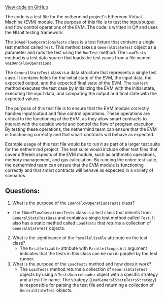 [View code on GitHub](https://github.com/nethermindeth/nethermind/Ethereum.VM.Test/IOAndFlowOperationsTests.cs)

The code is a test file for the nethermind project's Ethereum Virtual Machine (EVM) module. The purpose of this file is to test the input/output and flow control operations of the EVM. The code is written in C# and uses the NUnit testing framework.

The `IOAndFlowOperationsTests` class is a test fixture that contains a single test method called `Test`. This method takes a `GeneralStateTest` object as a parameter and runs the test using the `RunTest` method. The `LoadTests` method is a test data source that loads the test cases from a file named `vmIOAndFlowOperations`.

The `GeneralStateTest` class is a data structure that represents a single test case. It contains fields for the initial state of the EVM, the input data, the expected output, and the expected final state of the EVM. The `RunTest` method executes the test case by initializing the EVM with the initial state, executing the input data, and comparing the output and final state with the expected values.

The purpose of this test file is to ensure that the EVM module correctly handles input/output and flow control operations. These operations are critical to the functioning of the EVM, as they allow smart contracts to interact with the outside world and control the flow of program execution. By testing these operations, the nethermind team can ensure that the EVM is functioning correctly and that smart contracts will behave as expected.

Example usage of this test file would be to run it as part of a larger test suite for the nethermind project. The test suite would include other test files that cover different aspects of the EVM module, such as arithmetic operations, memory management, and gas calculation. By running the entire test suite, the nethermind team can ensure that the EVM module is functioning correctly and that smart contracts will behave as expected in a variety of scenarios.
## Questions: 
 1. What is the purpose of the `IOAndFlowOperationsTests` class?
   - The `IOAndFlowOperationsTests` class is a test class that inherits from `GeneralStateTestBase` and contains a single test method called `Test`. It also has a static method called `LoadTests` that returns a collection of `GeneralStateTest` objects.
2. What is the significance of the `Parallelizable` attribute on the test class?
   - The `Parallelizable` attribute with `ParallelScope.All` argument indicates that the tests in this class can be run in parallel by the test runner.
3. What is the purpose of the `LoadTests` method and how does it work?
   - The `LoadTests` method returns a collection of `GeneralStateTest` objects by using a `TestsSourceLoader` object with a specific strategy and a test file name. The strategy (`LoadGeneralStateTestsStrategy`) is responsible for parsing the test file and returning a collection of `GeneralStateTest` objects.